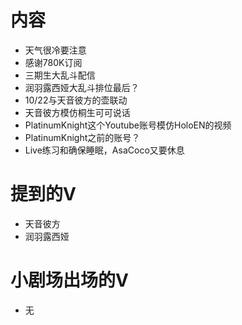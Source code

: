 # 内容

- 天气很冷要注意
- 感谢780K订阅
- 三期生大乱斗配信
- 润羽露西娅大乱斗排位最后？
- 10/22与天音彼方的壶联动
- 天音彼方模仿桐生可可说话
- PlatinumKnight这个Youtube账号模仿HoloEN的视频
- PlatinumKnight之前的账号？
- Live练习和确保睡眠，AsaCoco又要休息

# 提到的V

- 天音彼方
- 润羽露西娅


# 小剧场出场的V

- 无